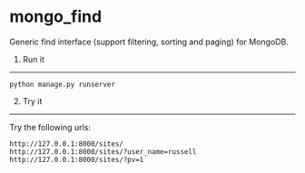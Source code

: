 mongo_find
==========

Generic find interface (support filtering, sorting and paging) for MongoDB.

1. Run it
---------

    python manage.py runserver

2. Try it
---------

Try the following urls:

	http://127.0.0.1:8000/sites/
    http://127.0.0.1:8000/sites/?user_name=russell
	http://127.0.0.1:8000/sites/?pv=1
